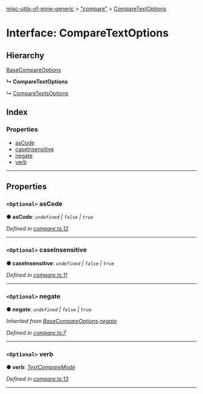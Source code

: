 [misc-utils-of-mine-generic](../README.md) > ["compare"](../modules/_compare_.md) > [CompareTextOptions](../interfaces/_compare_.comparetextoptions.md)

# Interface: CompareTextOptions

## Hierarchy

 [BaseCompareOptions](_compare_.basecompareoptions.md)

**↳ CompareTextOptions**

↳  [CompareTextsOptions](_compare_.comparetextsoptions.md)

## Index

### Properties

* [asCode](_compare_.comparetextoptions.md#ascode)
* [caseInsensitive](_compare_.comparetextoptions.md#caseinsensitive)
* [negate](_compare_.comparetextoptions.md#negate)
* [verb](_compare_.comparetextoptions.md#verb)

---

## Properties

<a id="ascode"></a>

### `<Optional>` asCode

**● asCode**: *`undefined` \| `false` \| `true`*

*Defined in [compare.ts:12](https://github.com/cancerberoSgx/misc-utils-of-mine/blob/18ba426/misc-utils-of-mine-generic/src/compare.ts#L12)*

___
<a id="caseinsensitive"></a>

### `<Optional>` caseInsensitive

**● caseInsensitive**: *`undefined` \| `false` \| `true`*

*Defined in [compare.ts:11](https://github.com/cancerberoSgx/misc-utils-of-mine/blob/18ba426/misc-utils-of-mine-generic/src/compare.ts#L11)*

___
<a id="negate"></a>

### `<Optional>` negate

**● negate**: *`undefined` \| `false` \| `true`*

*Inherited from [BaseCompareOptions](_compare_.basecompareoptions.md).[negate](_compare_.basecompareoptions.md#negate)*

*Defined in [compare.ts:7](https://github.com/cancerberoSgx/misc-utils-of-mine/blob/18ba426/misc-utils-of-mine-generic/src/compare.ts#L7)*

___
<a id="verb"></a>

### `<Optional>` verb

**● verb**: *[TextCompareMode](../modules/_compare_.md#textcomparemode)*

*Defined in [compare.ts:13](https://github.com/cancerberoSgx/misc-utils-of-mine/blob/18ba426/misc-utils-of-mine-generic/src/compare.ts#L13)*

___

